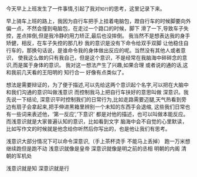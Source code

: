 今天早上上班发生了一件事情,引起了我对`知行`的思考，这里记录下来。

早上骑车上班的路上，我因为自行车把手上挂着电脑包，蹬自行车的时候脚要向外偏一点，不然会撞到电脑包，在走过一个路口的时候，脚下
滑了一下,导致车子失控，差点摔倒,但是我冷静的用力矫正,最后也没摔倒。 我当然不是想表达我的身手矫健，相反，在车子失控的那几秒
我的意识是没有下命令给双手双脚 让他稳住自行车的，那换句话说，是谁命令我的身体做出反应的呢。当然没有其他人或者意识，
使我这么做的只有我自己，但是这个意识，不是经常在我脑海中碎碎念的意识,而是属于身体的意识。 我对这一想法产生了兴趣,如果合理
或者说的通的话,这和我前几天看的王阳明的 知行合一 好像有点类似了。

想法是需要辩证的，为了便于描述,可以先给这两个意识起个名字,可以把在大脑中和我们沟通的意识叫做浅意识 而控制我马上把自行车扶好的意思叫做
深意识。我先说一下结论, 深意识平时控制我们的日常行为,比如走路需要迈腿,天气热看到旁边有扇子会拿起来,把手伸进黑箱里辨别一个未知的东西手会退缩,
这些我们日常也有一些词来表述他，‘第一反应’,‘下意识’ 都是对他的描述，也可以叫做本能反应。而浅意识就是大家普遍认知的意识，比如看到文字
脑海中会不自觉的心里默读，比如写作文的时候就是他念给你听然后你写出的，也是他让我们有思考。


浅意识大部分情况下可以命令深意识,（手上茶杯烫手 不能马上丢掉） 跑一万米想继续跑但是跑不动
浅意识就像是皇帝 深意识就像是明之前的丞相 明朝的内阁 清朝的军机处 

浅意识就是知 深意识就是行 
